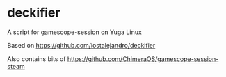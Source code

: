# deckifier
A script for gamescope-session on Yuga Linux

Based on https://github.com/lostalejandro/deckifier

Also contains bits of https://github.com/ChimeraOS/gamescope-session-steam
